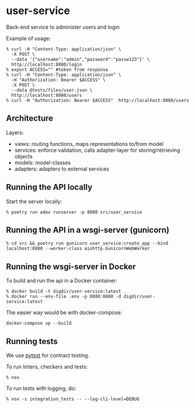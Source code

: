 # user-service
Back-end service to administer users and login

Example of usage:
```
% curl -H "Content-Type: application/json" \
  -X POST \
  --data '{"username":"admin","password":"passw123"}' \
  http://localhost:8080/login
% export ACCESS="" #token from response
% curl -H "Content-Type: application/json" \
  -H "Authorization: Bearer $ACCESS" \
  -X POST \
  --data @tests/files/user.json \
  http://localhost:8080/users
% curl -H "Authorization: Bearer $ACCESS"  http://localhost:8080/users
```

## Architecture
Layers:
- views: routing functions, maps representations to/from model
- services: enforce validation, calls adapter-layer for storing/retrieving objects
- models: model-classes
- adapters: adapters to external services

## Running the API locally
Start the server locally:
```
% poetry run adev runserver -p 8080 src/user_service
```
## Running the API in a wsgi-server (gunicorn)
```
% cd src && poetry run gunicorn user_service:create_app --bind localhost:8080 --worker-class aiohttp.GunicornWebWorker
```
## Running the wsgi-server in Docker
To build and run the api in a Docker container:
```
% docker build -t digdir/user-service:latest .
% docker run --env-file .env -p 8080:8080 -d digdir/user-service:latest
```
The easier way would be with docker-compose:
```
docker-compose up --build
```
## Running tests
We use [pytest](https://docs.pytest.org/en/latest/) for contract testing.

To run linters, checkers and tests:
```
% nox
```
To run tests with logging, do:
```
% nox -s integration_tests -- --log-cli-level=DEBUG
```
